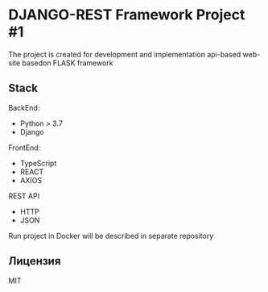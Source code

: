 # DJANGO-REST Framework Project #1

The project is created for development and implementation 
api-based web-site basedon FLASK framework


## Stack

BackEnd:
- Python > 3.7
- Django

FrontEnd:
- TypeScript
- REACT
- AXIOS

REST API
- HTTP
- JSON

Run project in Docker will be described in separate repository

## Лицензия

MIT
